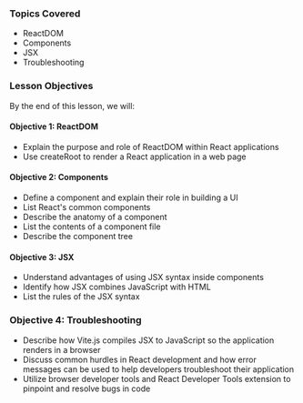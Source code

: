 <!-- h1, h2 already used by CTD Learns -->
### Topics Covered

- ReactDOM
- Components
- JSX
- Troubleshooting

### Lesson Objectives

By the end of this lesson, we will:

#### Objective 1: ReactDOM

- Explain the purpose and role of ReactDOM within React applications
- Use createRoot to render a React application in a web page

#### Objective 2: Components

- Define a component and explain their role in building a UI
- List React's common components
- Describe the anatomy of a component
- List the contents of a component file
- Describe the component tree

#### Objective 3: JSX

- Understand advantages of using JSX syntax inside components
- Identify how JSX combines JavaScript with HTML
- List the rules of the JSX syntax

### Objective 4: Troubleshooting

- Describe how Vite.js compiles JSX to JavaScript so the application renders in a browser
- Discuss common hurdles in React development and how error messages can be used to help developers troubleshoot their application
- Utilize browser developer tools and React Developer Tools extension to pinpoint and resolve bugs in code
